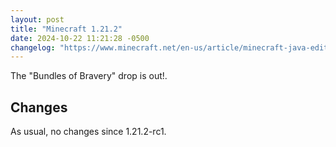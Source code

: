 ```yaml
---
layout: post
title: "Minecraft 1.21.2"
date: 2024-10-22 11:21:28 -0500
changelog: "https://www.minecraft.net/en-us/article/minecraft-java-edition-1-21-2"
---
```


The "Bundles of Bravery" drop is out!.

## Changes

As usual, no changes since 1.21.2-rc1.

